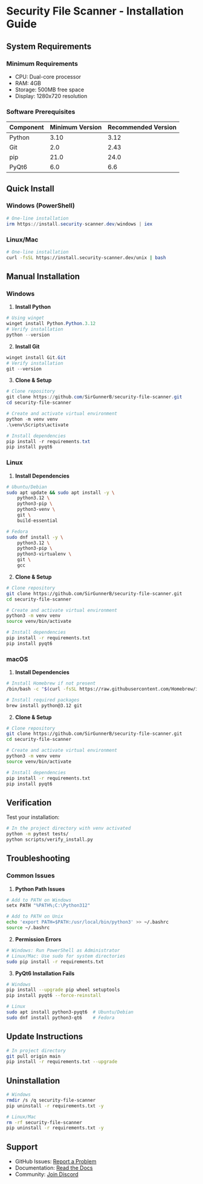 # Security File Scanner - Installation Guide

## System Requirements

### Minimum Requirements
- CPU: Dual-core processor
- RAM: 4GB
- Storage: 500MB free space
- Display: 1280x720 resolution

### Software Prerequisites
| Component | Minimum Version | Recommended Version |
|-----------|----------------|-------------------|
| Python    | 3.10          | 3.12             |
| Git       | 2.0           | 2.43             |
| pip       | 21.0          | 24.0             |
| PyQt6     | 6.0           | 6.6              |

## Quick Install

### Windows (PowerShell)
```powershell
# One-line installation
irm https://install.security-scanner.dev/windows | iex
```

### Linux/Mac
```bash
# One-line installation
curl -fsSL https://install.security-scanner.dev/unix | bash
```

## Manual Installation

### Windows

1. **Install Python**
```powershell
# Using winget
winget install Python.Python.3.12
# Verify installation
python --version
```

2. **Install Git**
```powershell
winget install Git.Git
# Verify installation
git --version
```

3. **Clone & Setup**
```powershell
# Clone repository
git clone https://github.com/SirGunnerB/security-file-scanner.git
cd security-file-scanner

# Create and activate virtual environment
python -m venv venv
.\venv\Scripts\activate

# Install dependencies
pip install -r requirements.txt
pip install pyqt6
```

### Linux

1. **Install Dependencies**
```bash
# Ubuntu/Debian
sudo apt update && sudo apt install -y \
    python3.12 \
    python3-pip \
    python3-venv \
    git \
    build-essential

# Fedora
sudo dnf install -y \
    python3.12 \
    python3-pip \
    python3-virtualenv \
    git \
    gcc
```

2. **Clone & Setup**
```bash
# Clone repository
git clone https://github.com/SirGunnerB/security-file-scanner.git
cd security-file-scanner

# Create and activate virtual environment
python3 -m venv venv
source venv/bin/activate

# Install dependencies
pip install -r requirements.txt
pip install pyqt6
```

### macOS

1. **Install Dependencies**
```bash
# Install Homebrew if not present
/bin/bash -c "$(curl -fsSL https://raw.githubusercontent.com/Homebrew/install/HEAD/install.sh)"

# Install required packages
brew install python@3.12 git
```

2. **Clone & Setup**
```bash
# Clone repository
git clone https://github.com/SirGunnerB/security-file-scanner.git
cd security-file-scanner

# Create and activate virtual environment
python3 -m venv venv
source venv/bin/activate

# Install dependencies
pip install -r requirements.txt
pip install pyqt6
```

## Verification

Test your installation:
```bash
# In the project directory with venv activated
python -m pytest tests/
python scripts/verify_install.py
```

## Troubleshooting

### Common Issues

1. **Python Path Issues**
```bash
# Add to PATH on Windows
setx PATH "%PATH%;C:\Python312"

# Add to PATH on Unix
echo 'export PATH=$PATH:/usr/local/bin/python3' >> ~/.bashrc
source ~/.bashrc
```

2. **Permission Errors**
```bash
# Windows: Run PowerShell as Administrator
# Linux/Mac: Use sudo for system directories
sudo pip install -r requirements.txt
```

3. **PyQt6 Installation Fails**
```bash
# Windows
pip install --upgrade pip wheel setuptools
pip install pyqt6 --force-reinstall

# Linux
sudo apt install python3-pyqt6  # Ubuntu/Debian
sudo dnf install python3-qt6    # Fedora
```

## Update Instructions

```bash
# In project directory
git pull origin main
pip install -r requirements.txt --upgrade
```

## Uninstallation

```bash
# Windows
rmdir /s /q security-file-scanner
pip uninstall -r requirements.txt -y

# Linux/Mac
rm -rf security-file-scanner
pip uninstall -r requirements.txt -y
```

## Support

- GitHub Issues: [Report a Problem](https://github.com/SirGunnerB/security-file-scanner/issues)
- Documentation: [Read the Docs](https://docs.security-scanner.dev)
- Community: [Join Discord](https://discord.gg/security-scanner)
